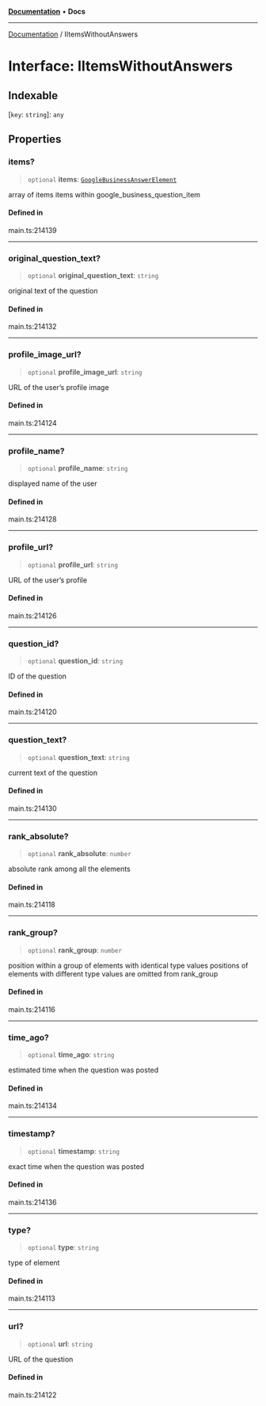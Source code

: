 [**Documentation**](../README.md) • **Docs**

***

[Documentation](../README.md) / IItemsWithoutAnswers

# Interface: IItemsWithoutAnswers

## Indexable

 \[`key`: `string`\]: `any`

## Properties

### items?

> `optional` **items**: [`GoogleBusinessAnswerElement`](../classes/GoogleBusinessAnswerElement.md)

array of items
items within google_business_question_item

#### Defined in

main.ts:214139

***

### original\_question\_text?

> `optional` **original\_question\_text**: `string`

original text of the question

#### Defined in

main.ts:214132

***

### profile\_image\_url?

> `optional` **profile\_image\_url**: `string`

URL of the user’s profile image

#### Defined in

main.ts:214124

***

### profile\_name?

> `optional` **profile\_name**: `string`

displayed name of the user

#### Defined in

main.ts:214128

***

### profile\_url?

> `optional` **profile\_url**: `string`

URL of the user’s profile

#### Defined in

main.ts:214126

***

### question\_id?

> `optional` **question\_id**: `string`

ID of the question

#### Defined in

main.ts:214120

***

### question\_text?

> `optional` **question\_text**: `string`

current text of the question

#### Defined in

main.ts:214130

***

### rank\_absolute?

> `optional` **rank\_absolute**: `number`

absolute rank among all the elements

#### Defined in

main.ts:214118

***

### rank\_group?

> `optional` **rank\_group**: `number`

position within a group of elements with identical type values
positions of elements with different type values are omitted from rank_group

#### Defined in

main.ts:214116

***

### time\_ago?

> `optional` **time\_ago**: `string`

estimated time when the question was posted

#### Defined in

main.ts:214134

***

### timestamp?

> `optional` **timestamp**: `string`

exact time when the question was posted

#### Defined in

main.ts:214136

***

### type?

> `optional` **type**: `string`

type of element

#### Defined in

main.ts:214113

***

### url?

> `optional` **url**: `string`

URL of the question

#### Defined in

main.ts:214122
